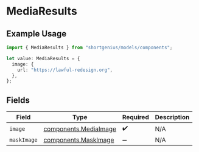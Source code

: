 # MediaResults

## Example Usage

```typescript
import { MediaResults } from "shortgenius/models/components";

let value: MediaResults = {
  image: {
    url: "https://lawful-redesign.org",
  },
};
```

## Fields

| Field                                                          | Type                                                           | Required                                                       | Description                                                    |
| -------------------------------------------------------------- | -------------------------------------------------------------- | -------------------------------------------------------------- | -------------------------------------------------------------- |
| `image`                                                        | [components.MediaImage](../../models/components/mediaimage.md) | :heavy_check_mark:                                             | N/A                                                            |
| `maskImage`                                                    | [components.MaskImage](../../models/components/maskimage.md)   | :heavy_minus_sign:                                             | N/A                                                            |